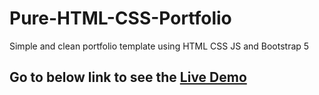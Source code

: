 # Pure-HTML-CSS-Portfolio
Simple and clean portfolio template using HTML CSS JS and Bootstrap 5

## Go to below link to see the [Live Demo](https://techstarmahesh.github.io/)
